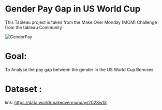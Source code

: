 # Gender Pay Gap in US World Cup

This Tableau project is taken from the Make Over Monday (MOM) Challenge from the tableau Community

![GenderPay](https://user-images.githubusercontent.com/91108341/230648340-5810ad6a-f137-4582-8a60-ca4779a40ef7.png)


# Goal:

To Analyse the pay gap between the gender in the US World Cup Bonuses

# Dataset :
link: https://data.world/makeovermonday/2023w13
